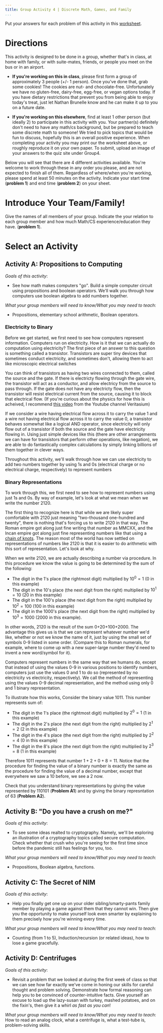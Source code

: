 ```yaml
---
title: Group Activity 4 | Discrete Math, Games, and Family
...
```


Put your answers for each problem of this activity in this [worksheet](/files/group4.pdf).

# Directions

This activity is designed to be done in a group, whether that's in class, at home with family, or with suite-mates, friends, or people you meet on the bus or in an airport. 

- **If you're working on this in class**, please first form a group of approximately 3 people (+/- 1 person). Once you've done that, grab some cookies! The cookies are nut- and chocolate-free. Unfortunately we have no gluten-free, dairy-free, egg-free, or vegan options today. If you have dietary restrictions that prevent you from being able to enjoy today's treat, just let Nathan Brunelle know and he can make it up to you on a future date.

- **If you're working on this elsewhere**, find at least 1 other person (but ideally 2) to participate in this activity with you. Your partner(s) definitely don't need to have any math/cs background, but be prepared to teach some discrete math to someone! We tried to pick topics that would be fun to discuss, hopefully this is an overall positive experience. When completing your activity you may print our the worksheet above, or roughly reproduce it on your own paper. To submit, upload an image of your answers to the quiz site under Group4.

Below you will see that there are 4 different activities available. You're welcome to work through these in any order you please, and are not expected to finish all of them. Regardless of where/when you're working, please spend at least 50 minutes on the activity. Indicate your start time (**problem 1**) and end time (**problem 2**) on your sheet.


# Introduce Your Team/Family!

Give the names of all members of your group. Indicate the your relation to each group member and how much Math/CS experience/education they have. (**problem 1**).

# Select an Activity

## Activity A: Propositions to Computing

*Goals of this activity*:  
- See how math makes computers "go". Build a simple computer circuit using propositions and boolean operators. We'll walk you through how computers use boolean algebra to add numbers together.

*What your group members will need to know/What you may need to teach*:  
- Propositions, elementary school arithmetic, Boolean operators.

### Electricity to Binary

Before we get started, we first need to see how computers represent information. Computers run on electricity. How is it that we can actually do computation using electricity? The first piece of an answer to this question is something called a transistor. Transistors are super tiny devices that sometimes conduct electricity, and sometimes don't, allowing them to act like microscopic electrical switches

You can think of transistors as having two wires connected to them, called the source and the gate. If there is electricty flowing through the gate wire, the transistor will act as a conductor, and allow electricy from the source to pass through. If the gate does not have any electricty flow, then the transistor will resist electrical current from the source, causing it to block that electrical flow. (If you're curious about the physics for how this is acheived, I recommend [this video](https://www.youtube.com/watch?v=IcrBqCFLHIY) from the Youtube channel Veritasium)

If we consider a wire having electrical flow across it to carry the value 1 and a wire not having electrical flow across it to carry the value 0, a transistor behaves somewhat like a logical AND operator, since electricity will only flow out of a transistor if both the source and the gate have electricity flowing in. Using just simple devices like this (there are other arrangements we can have for transistors that perform other operations, like negation), we are able to do fantastically complex calculations by simply linking billions of them together in clever ways. 

Throughout this activity, we'll walk through how we can use electricity to add two numbers together by using 1s and 0s (electrical charge or no electrical charge, respectively) to represent numbers

### Binary Representations

To work through this, we first need to see how to represent numbers using just 1s and 0s. By way of example, let's look at what we mean when we write the number 2120. 

The first thing to recognize here is that while we are likely super comfortable with 2120 just meaning "two-thousand one-hundred and twenty", there is nothing that's forcing us to write 2120 in that way. The Roman empire got along just fine writing that number as MMCXX, and the Incan empire got along just fine representing numbers like that using a [chain of knots](https://www.youtube.com/watch?v=OFbbiAf8kUo). The reason most of the world has now settled on representations of numbers like 2120 is that it is easier to do arithmetic with this sort of representation. Let's look at why.

When we write 2120, we are actually describing a number via procedure. In this procedure we know the value is going to be determined by the sum of the following:

- The digit in the 1's place (the rightmost digit) multiplied by $10^0 = 1$ (0 in this example)
- The digit in the 10's place (the next digit from the right) multiplied by $10^1 = 10$ (20 in this example)
- The digit in the 100's place (the next digit from the right) multiplied by $10^2 = 100$ (100 in this example)
- The digit in the 1000's place (the next digit from the right) multiplied by $10^3 = 1000$ (2000 in this example).

In other words, 2120 is the result of the sum 0+20+100+2000. The advantage this gives us is that we can represent whatever number we'd like, whether or not we know the name of it, just by using the small set of symbols 0-9 listed in some order. (Compare this to Roman numerals, for example, where to come up with a new super-large number they'd need to invent a new word/symbol for it).

Computers represent numbers in the same way that we humans do, except that instead of using the values 0-9 in various positions to identify numbers, computers just use the values 0 and 1 to do so (represented by no electricity vs electricity, respectively). We call the method of representing using the values 0-9 decimal representation, and the method using only 0 and 1 binary representation.

To illustrate how this works, Consider the binary value 1011. This number represents sum of:

- The digit in the 1's place (the rightmost digit) multiplied by $2^0 = 1$ (1 in this example)
- The digit in the 2's place (the next digit from the right) multiplied by $2^1 = 2$ (2 in this example)
- The digit in the 4's place (the next digit from the right) multiplied by $2^2 = 4$ (0 in this example)
- The digit in the 8's place (the next digit from the right) multiplied by $2^3 = 8$ (1 in this example)

Therefore 1011 represents that number $1+2+0+8=11$. Notice that the procedure for finding the value of a binary number is exactly the same as the procedure for finding the value of a decimal number, except that everywhere we saw a 10 before, we see a 2 now. 

Check that you understand binary representations by giving the value represented by 110101 (**Problem A1**) and by giving the binary represntation of 63 (**Problem A2**).



## Activity B: "Do you have a crush on me?"

*Goals of this activity*:
- To see some ideas realted to cryptography. Namely, we'll be exploring an illustration of a cryptography topics called secure computation. Check whether that crush who you're seeing for the first time since before the pandemic still has feelings for you, too.

*What your group members will need to know/What you may need to teach*:  
- Propositions, Boolean algebra, functions.

## Activity C: The Secret of NIM

*Goals of this activity*:
- Help you finally get one up on your older sibling/smarty-pants family member by playing a game against them that they cannot win. Then give you the opportunity to make yourself look even smarter by explaining to them precisely how you're winning every time.

*What your group members will need to know/What you may need to teach*:  
- Counting (from 1 to 5), Induction/recursion (or related ideas), how to lose a game gracefully.

## Activity D: Centrifuges

*Goals of this activity*:
- Revisit a problem that we looked at during the first week of class so that we can see how far exactly we've come in honing our skills for careful thought and problem solving. Demonstrate how formal reasoning can help you to be convinced of counter-intuitive facts. Give yourself an excuse to load up the lazy-susan with turkey, mashed potatoes, and on the fixin's, then give it a whirl *as fast as you can*!

*What your group members will need to know/What you may need to teach*: How to read an analog clock, what a centrifuge is, what a test-tube is, problem-solving skills.
